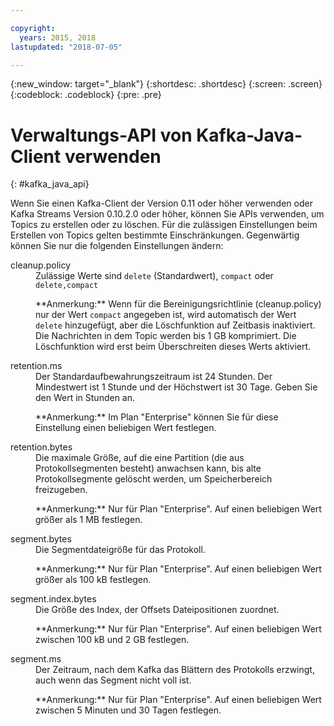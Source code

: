 ```yaml
---

copyright:
  years: 2015, 2018
lastupdated: "2018-07-05"

---
```


{:new_window: target="_blank"}
{:shortdesc: .shortdesc}
{:screen: .screen}
{:codeblock: .codeblock}
{:pre: .pre}

# Verwaltungs-API von Kafka-Java-Client verwenden
{: #kafka_java_api}


<!-- 
17/10/17 - Karen: following info duplicated at messagehub108
 -->

Wenn Sie einen Kafka-Client der Version 0.11 oder höher verwenden oder Kafka Streams Version 0.10.2.0 oder höher, können Sie APIs verwenden, um Topics zu erstellen oder zu löschen. Für die zulässigen Einstellungen beim Erstellen von Topics gelten bestimmte Einschränkungen. Gegenwärtig können Sie nur die folgenden Einstellungen ändern:

<dl>
<dt>cleanup.policy</dt>
<dd>Zulässige Werte sind <code>delete</code> (Standardwert), <code>compact</code> oder <code>delete,compact</code>
<p>**Anmerkung:**
Wenn für die Bereinigungsrichtlinie (cleanup.policy) nur der Wert <code>compact</code> angegeben ist, wird automatisch der Wert <code>delete</code> hinzugefügt, aber die Löschfunktion auf Zeitbasis inaktiviert. Die Nachrichten in dem Topic werden bis 1 GB komprimiert. Die Löschfunktion wird
erst beim Überschreiten dieses Werts aktiviert.</p>
</dd>

<dt>retention.ms</dt>
<dd>Der Standardaufbewahrungszeitraum ist 24 Stunden. Der Mindestwert ist 1 Stunde und der Höchstwert ist
30 Tage. Geben Sie den Wert in Stunden an.

<p>**Anmerkung:**
Im Plan "Enterprise" können Sie für diese Einstellung einen beliebigen Wert festlegen.</p>
</dd>

<dt>retention.bytes</dt>
<dd>Die maximale Größe, auf die eine Partition (die aus Protokollsegmenten besteht) anwachsen kann, bis alte Protokollsegmente gelöscht werden, um Speicherbereich freizugeben.

<p>**Anmerkung:**
Nur für Plan "Enterprise". Auf einen beliebigen Wert größer als 1 MB festlegen.</p>
</dd>

<dt>segment.bytes</dt>
<dd>Die Segmentdateigröße für das Protokoll.

<p>**Anmerkung:**
Nur für Plan "Enterprise". Auf einen beliebigen Wert größer als 100 kB festlegen.</p>
</dd>

<dt>segment.index.bytes</dt>
<dd>Die Größe des Index, der Offsets Dateipositionen zuordnet. 

<p>**Anmerkung:**
Nur für Plan "Enterprise". Auf einen beliebigen Wert zwischen 100 kB und 2 GB festlegen.</p>
</dd>

<dt>segment.ms</dt>
<dd>Der Zeitraum, nach dem Kafka das Blättern des Protokolls erzwingt, auch wenn das Segment nicht voll ist. 

<p>**Anmerkung:**
Nur für Plan "Enterprise". Auf einen beliebigen Wert zwischen 5 Minuten und 30 Tagen festlegen.</p>
</dd>
</dl>

